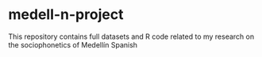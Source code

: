 # medell-n-project
This repository contains full datasets and R code related to my research on the sociophonetics of Medellín Spanish
